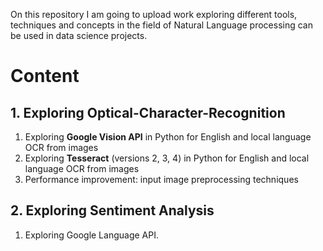 On this repository I am going to upload work exploring different tools, techniques and concepts in the field of Natural Language processing can be used in data science projects.

# Content

## 1. Exploring Optical-Character-Recognition
1. Exploring **Google Vision API** in Python for English and local language OCR from images 
2. Exploring **Tesseract** (versions 2, 3, 4) in Python for English and local language OCR from images 
3. Performance improvement: input image preprocessing techniques

## 2. Exploring Sentiment Analysis 
  1. Exploring Google Language API.
